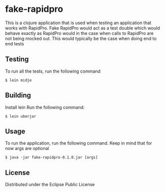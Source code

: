 # fake-rapidpro

This is a clojure application that is used when testing an application that works with RapidPro.
Fake RapidPro would act as a test double which would behave exactly as RapidPro would in the case when calls to RapidPro
are not being mocked out. This would typically be the case when doing end to end tests

## Testing
To run all the tests, run the following command

    $ lein midje

## Building

Install lein
Run the following command:

    $ lein uberjar

## Usage

To run the application, run the  following command. Keep in mind that for now args are optional

    $ java -jar fake-rapidpro-0.1.0.jar [args]

## License

Distributed under the Eclipse Public License
